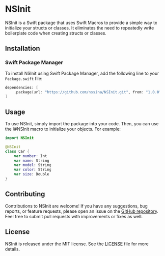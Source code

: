 # NSInit

NSInit is a Swift package that uses Swift Macros to provide a simple way to initialize your structs or classes. It eliminates the need to repeatedly write boilerplate code when creating structs or classes.

## Installation

### Swift Package Manager

To install NSInit using Swift Package Manager, add the following line to your `Package.swift` file:

```swift
dependencies: [
    .package(url: "https://github.com/nssina/NSInit.git", from: "1.0.0")
]
```

## Usage

To use NSInit, simply import the package into your code. Then, you can use the @NSInit macro to initialize your objects. For example:

```swift
import NSInit

@NSInit
class Car {
    var number: Int
    var name: String
    var model: String
    var color: String
    var size: Double
}
```

## Contributing

Contributions to NSInit are welcome! If you have any suggestions, bug reports, or feature requests, please open an issue on the [GitHub repository](https://github.com/nssina/NSInit). Feel free to submit pull requests with improvements or fixes as well.

## License

NSInit is released under the MIT license. See the [LICENSE](https://github.com/nssina/NSInit/blob/main/LICENSE) file for more details.
